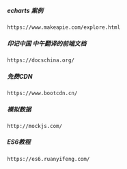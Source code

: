 ##### echarts 案例

```
https://www.makeapie.com/explore.html
```

##### 印记中国 中午翻译的前端文档

```
https://docschina.org/
```

##### 免费CDN

```
https://www.bootcdn.cn/
```

##### 模拟数据

```
http://mockjs.com/
```

##### ES6教程

```
https://es6.ruanyifeng.com/
```

